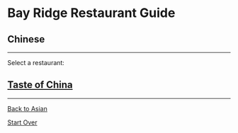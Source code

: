 # Bay Ridge Restaurant Guide
## Chinese
---
Select a restaurant:
## [Taste of China](http://www.brooklyntasteofchina.com/)
---
[Back to Asian](../asian.md)


[Start Over](../../home.md)